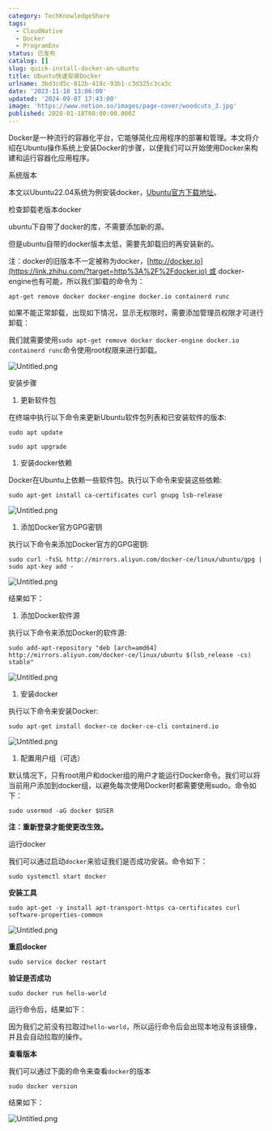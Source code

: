 ```yaml
---
category: TechKnowledgeShare
tags:
  - CloudNative
  - Docker
  - ProgramEnv
status: 已发布
catalog: []
slug: quick-install-docker-on-ubuntu
title: Ubuntu快速安装Docker
urlname: 3bd3cd5c-012b-418c-93b1-c3d325c3ca3c
date: '2023-11-18 13:06:00'
updated: '2024-09-07 17:43:00'
image: 'https://www.notion.so/images/page-cover/woodcuts_3.jpg'
published: 2020-01-18T08:00:00.000Z
---
```


Docker是一种流行的容器化平台，它能够简化应用程序的部署和管理。本文将介绍在Ubuntu操作系统上安装Docker的步骤，以便我们可以开始使用Docker来构建和运行容器化应用程序。


系统版本


本文以Ubuntu22.04系统为例安装docker，[Ubuntu官方下载地址](https://link.zhihu.com/?target=https%3A%2F%2Fubuntu.com%2Fdownload)。


检查卸载老版本docker


ubuntu下自带了docker的库，不需要添加新的源。


但是ubuntu自带的docker版本太低，需要先卸载旧的再安装新的。


注：docker的旧版本不一定被称为docker，[http://docker.io](https://link.zhihu.com/?target=http%3A%2F%2Fdocker.io) 或 docker-engine也有可能，所以我们卸载的命令为：


`apt-get remove docker docker-engine docker.io containerd runc`


如果不能正常卸载，出现如下情况，显示无权限时，需要添加管理员权限才可进行卸载：


我们就需要使用`sudo apt-get remove docker docker-engine docker.io containerd runc`命令使用root权限来进行卸载。


![Untitled.png](https://prod-files-secure.s3.us-west-2.amazonaws.com/5d24fe63-e567-4804-86f9-9fdc62e13082/39952d0f-7851-4550-b715-72a33876c773/Untitled.png?X-Amz-Algorithm=AWS4-HMAC-SHA256&X-Amz-Content-Sha256=UNSIGNED-PAYLOAD&X-Amz-Credential=ASIAZI2LB466UMNY3NIB%2F20250404%2Fus-west-2%2Fs3%2Faws4_request&X-Amz-Date=20250404T213434Z&X-Amz-Expires=3600&X-Amz-Security-Token=IQoJb3JpZ2luX2VjEKX%2F%2F%2F%2F%2F%2F%2F%2F%2F%2FwEaCXVzLXdlc3QtMiJHMEUCIQCiT9dBMua89IDumLE1rIl5s9lsW5qS4dcsQxD3vb1CJwIgW2MfjmgdMp3VP9NZMa65EBtaDVZFv0Ourb0NWyY6vtEq%2FwMIHhAAGgw2Mzc0MjMxODM4MDUiDOcoGl3NxrsJVjj%2FGSrcA1NTj%2Bj%2BruRj2lLyn4aP%2FWXGiF%2Bs%2Fm8GEPWnTpgTMqxbH%2FO2CyHfz5bcSS2%2B1fYDGW%2FlkRNUeDos%2FYDQB4D0L%2BxgwfAFRBK0jw%2FAKFY3kpjA3Z%2FfdwQOkcoFOQjr8TumfPAYZorfIHqrWj8NI7rcFh2InWtwnk4PDDLxv73377fD99NwRTJFePDutSQkMbKEoYnnv462pnA3yWOTie%2F%2FX24F94IUeZjRCBrf6Bi7664fbNLct1OIU4fmMC8fD%2BxvMBuapJfBc9CpnOABtecAUn%2FRwjjogjYFsv9vO0pYVh%2BxvwKc6pCyHouou462FMSXCOnsK%2F3ibw3Ayv4eKvfKtJzBCo0fcsEdLOEn7w4dC4pXF7NM%2Bk%2FtuvGhY1fo4JT0j51SZuAUCQZ7%2F%2BfB2xHDqjzDOgMbjej%2BBqiC%2F2Wdb10cIZ2dr1uNfrqkFP6V7aQ8TSpwOIqLpJvufmmWgfi0MLkZcPtsPnePItfTR5ay67OhlVC77OGxtFK6EmeZPTAXFWtfwp2y%2B0%2B5B6OuIg8xZu2HGtDDUjyzSzDns65ErpIkP9xVIfJXC5LMtLuvd2Nbnx0vkwJTiI5tjbSeNr4nFM8fQO0JpZ%2FYR3s1ZDSRE7arzIr7jFG%2FeloyxUmRMICHwb8GOqUBOSISQwQ2KZfjSYG2RVJzBsPcKjwrXn2JnCQWiDcPjzPEkTBPS%2B2uGViJ6KZXQ7L2rfXh8nvSF7hsRUERBJzSl8pDH1Tysmyh9DFuRTH7qr8PEB8HvolmCsoyvQ1OshL4m67UsK3lycYFdyh%2BRziKWhgRehz8Vb629G3FJnpkr5MQdM9Ff7zGZHkdaeSnazRa6PxpCdskoTm%2BIFGiPnYGyatLkzsB&X-Amz-Signature=47cd7a06365ac8df6df9ef48cb882295a1f77c5b7882a5fc63a7d342235d1a13&X-Amz-SignedHeaders=host&x-id=GetObject)


安装步骤

1. 更新软件包

在终端中执行以下命令来更新Ubuntu软件包列表和已安装软件的版本:


`sudo apt update`


`sudo apt upgrade`

1. 安装docker依赖

Docker在Ubuntu上依赖一些软件包。执行以下命令来安装这些依赖:


`sudo apt-get install ca-certificates curl gnupg lsb-release`


![Untitled.png](https://prod-files-secure.s3.us-west-2.amazonaws.com/5d24fe63-e567-4804-86f9-9fdc62e13082/b5a549a8-6621-4824-a151-93e8b0592f14/Untitled.png?X-Amz-Algorithm=AWS4-HMAC-SHA256&X-Amz-Content-Sha256=UNSIGNED-PAYLOAD&X-Amz-Credential=ASIAZI2LB466UMNY3NIB%2F20250404%2Fus-west-2%2Fs3%2Faws4_request&X-Amz-Date=20250404T213434Z&X-Amz-Expires=3600&X-Amz-Security-Token=IQoJb3JpZ2luX2VjEKX%2F%2F%2F%2F%2F%2F%2F%2F%2F%2FwEaCXVzLXdlc3QtMiJHMEUCIQCiT9dBMua89IDumLE1rIl5s9lsW5qS4dcsQxD3vb1CJwIgW2MfjmgdMp3VP9NZMa65EBtaDVZFv0Ourb0NWyY6vtEq%2FwMIHhAAGgw2Mzc0MjMxODM4MDUiDOcoGl3NxrsJVjj%2FGSrcA1NTj%2Bj%2BruRj2lLyn4aP%2FWXGiF%2Bs%2Fm8GEPWnTpgTMqxbH%2FO2CyHfz5bcSS2%2B1fYDGW%2FlkRNUeDos%2FYDQB4D0L%2BxgwfAFRBK0jw%2FAKFY3kpjA3Z%2FfdwQOkcoFOQjr8TumfPAYZorfIHqrWj8NI7rcFh2InWtwnk4PDDLxv73377fD99NwRTJFePDutSQkMbKEoYnnv462pnA3yWOTie%2F%2FX24F94IUeZjRCBrf6Bi7664fbNLct1OIU4fmMC8fD%2BxvMBuapJfBc9CpnOABtecAUn%2FRwjjogjYFsv9vO0pYVh%2BxvwKc6pCyHouou462FMSXCOnsK%2F3ibw3Ayv4eKvfKtJzBCo0fcsEdLOEn7w4dC4pXF7NM%2Bk%2FtuvGhY1fo4JT0j51SZuAUCQZ7%2F%2BfB2xHDqjzDOgMbjej%2BBqiC%2F2Wdb10cIZ2dr1uNfrqkFP6V7aQ8TSpwOIqLpJvufmmWgfi0MLkZcPtsPnePItfTR5ay67OhlVC77OGxtFK6EmeZPTAXFWtfwp2y%2B0%2B5B6OuIg8xZu2HGtDDUjyzSzDns65ErpIkP9xVIfJXC5LMtLuvd2Nbnx0vkwJTiI5tjbSeNr4nFM8fQO0JpZ%2FYR3s1ZDSRE7arzIr7jFG%2FeloyxUmRMICHwb8GOqUBOSISQwQ2KZfjSYG2RVJzBsPcKjwrXn2JnCQWiDcPjzPEkTBPS%2B2uGViJ6KZXQ7L2rfXh8nvSF7hsRUERBJzSl8pDH1Tysmyh9DFuRTH7qr8PEB8HvolmCsoyvQ1OshL4m67UsK3lycYFdyh%2BRziKWhgRehz8Vb629G3FJnpkr5MQdM9Ff7zGZHkdaeSnazRa6PxpCdskoTm%2BIFGiPnYGyatLkzsB&X-Amz-Signature=6dd064fe4e065965b9f6d033d044cf79d1f03ae53766121d780ac0441bc94819&X-Amz-SignedHeaders=host&x-id=GetObject)

1. 添加Docker官方GPG密钥

执行以下命令来添加Docker官方的GPG密钥:


`sudo curl -fsSL http://mirrors.aliyun.com/docker-ce/linux/ubuntu/gpg | sudo apt-key add -`


![Untitled.png](https://prod-files-secure.s3.us-west-2.amazonaws.com/5d24fe63-e567-4804-86f9-9fdc62e13082/98014b5e-f5b7-4b16-804e-ab6917971bd3/Untitled.png?X-Amz-Algorithm=AWS4-HMAC-SHA256&X-Amz-Content-Sha256=UNSIGNED-PAYLOAD&X-Amz-Credential=ASIAZI2LB466UMNY3NIB%2F20250404%2Fus-west-2%2Fs3%2Faws4_request&X-Amz-Date=20250404T213434Z&X-Amz-Expires=3600&X-Amz-Security-Token=IQoJb3JpZ2luX2VjEKX%2F%2F%2F%2F%2F%2F%2F%2F%2F%2FwEaCXVzLXdlc3QtMiJHMEUCIQCiT9dBMua89IDumLE1rIl5s9lsW5qS4dcsQxD3vb1CJwIgW2MfjmgdMp3VP9NZMa65EBtaDVZFv0Ourb0NWyY6vtEq%2FwMIHhAAGgw2Mzc0MjMxODM4MDUiDOcoGl3NxrsJVjj%2FGSrcA1NTj%2Bj%2BruRj2lLyn4aP%2FWXGiF%2Bs%2Fm8GEPWnTpgTMqxbH%2FO2CyHfz5bcSS2%2B1fYDGW%2FlkRNUeDos%2FYDQB4D0L%2BxgwfAFRBK0jw%2FAKFY3kpjA3Z%2FfdwQOkcoFOQjr8TumfPAYZorfIHqrWj8NI7rcFh2InWtwnk4PDDLxv73377fD99NwRTJFePDutSQkMbKEoYnnv462pnA3yWOTie%2F%2FX24F94IUeZjRCBrf6Bi7664fbNLct1OIU4fmMC8fD%2BxvMBuapJfBc9CpnOABtecAUn%2FRwjjogjYFsv9vO0pYVh%2BxvwKc6pCyHouou462FMSXCOnsK%2F3ibw3Ayv4eKvfKtJzBCo0fcsEdLOEn7w4dC4pXF7NM%2Bk%2FtuvGhY1fo4JT0j51SZuAUCQZ7%2F%2BfB2xHDqjzDOgMbjej%2BBqiC%2F2Wdb10cIZ2dr1uNfrqkFP6V7aQ8TSpwOIqLpJvufmmWgfi0MLkZcPtsPnePItfTR5ay67OhlVC77OGxtFK6EmeZPTAXFWtfwp2y%2B0%2B5B6OuIg8xZu2HGtDDUjyzSzDns65ErpIkP9xVIfJXC5LMtLuvd2Nbnx0vkwJTiI5tjbSeNr4nFM8fQO0JpZ%2FYR3s1ZDSRE7arzIr7jFG%2FeloyxUmRMICHwb8GOqUBOSISQwQ2KZfjSYG2RVJzBsPcKjwrXn2JnCQWiDcPjzPEkTBPS%2B2uGViJ6KZXQ7L2rfXh8nvSF7hsRUERBJzSl8pDH1Tysmyh9DFuRTH7qr8PEB8HvolmCsoyvQ1OshL4m67UsK3lycYFdyh%2BRziKWhgRehz8Vb629G3FJnpkr5MQdM9Ff7zGZHkdaeSnazRa6PxpCdskoTm%2BIFGiPnYGyatLkzsB&X-Amz-Signature=9d174f90603729cb4d3eb5de9865001596b118e5fd8873a2f8eb7699741c4ef0&X-Amz-SignedHeaders=host&x-id=GetObject)


结果如下：

1. 添加Docker软件源

执行以下命令来添加Docker的软件源:


`sudo add-apt-repository "deb [arch=amd64] http://mirrors.aliyun.com/docker-ce/linux/ubuntu $(lsb_release -cs) stable"`


![Untitled.png](https://prod-files-secure.s3.us-west-2.amazonaws.com/5d24fe63-e567-4804-86f9-9fdc62e13082/7fc5bdbe-9d4c-48b8-ba03-3309380f47ba/Untitled.png?X-Amz-Algorithm=AWS4-HMAC-SHA256&X-Amz-Content-Sha256=UNSIGNED-PAYLOAD&X-Amz-Credential=ASIAZI2LB466UMNY3NIB%2F20250404%2Fus-west-2%2Fs3%2Faws4_request&X-Amz-Date=20250404T213434Z&X-Amz-Expires=3600&X-Amz-Security-Token=IQoJb3JpZ2luX2VjEKX%2F%2F%2F%2F%2F%2F%2F%2F%2F%2FwEaCXVzLXdlc3QtMiJHMEUCIQCiT9dBMua89IDumLE1rIl5s9lsW5qS4dcsQxD3vb1CJwIgW2MfjmgdMp3VP9NZMa65EBtaDVZFv0Ourb0NWyY6vtEq%2FwMIHhAAGgw2Mzc0MjMxODM4MDUiDOcoGl3NxrsJVjj%2FGSrcA1NTj%2Bj%2BruRj2lLyn4aP%2FWXGiF%2Bs%2Fm8GEPWnTpgTMqxbH%2FO2CyHfz5bcSS2%2B1fYDGW%2FlkRNUeDos%2FYDQB4D0L%2BxgwfAFRBK0jw%2FAKFY3kpjA3Z%2FfdwQOkcoFOQjr8TumfPAYZorfIHqrWj8NI7rcFh2InWtwnk4PDDLxv73377fD99NwRTJFePDutSQkMbKEoYnnv462pnA3yWOTie%2F%2FX24F94IUeZjRCBrf6Bi7664fbNLct1OIU4fmMC8fD%2BxvMBuapJfBc9CpnOABtecAUn%2FRwjjogjYFsv9vO0pYVh%2BxvwKc6pCyHouou462FMSXCOnsK%2F3ibw3Ayv4eKvfKtJzBCo0fcsEdLOEn7w4dC4pXF7NM%2Bk%2FtuvGhY1fo4JT0j51SZuAUCQZ7%2F%2BfB2xHDqjzDOgMbjej%2BBqiC%2F2Wdb10cIZ2dr1uNfrqkFP6V7aQ8TSpwOIqLpJvufmmWgfi0MLkZcPtsPnePItfTR5ay67OhlVC77OGxtFK6EmeZPTAXFWtfwp2y%2B0%2B5B6OuIg8xZu2HGtDDUjyzSzDns65ErpIkP9xVIfJXC5LMtLuvd2Nbnx0vkwJTiI5tjbSeNr4nFM8fQO0JpZ%2FYR3s1ZDSRE7arzIr7jFG%2FeloyxUmRMICHwb8GOqUBOSISQwQ2KZfjSYG2RVJzBsPcKjwrXn2JnCQWiDcPjzPEkTBPS%2B2uGViJ6KZXQ7L2rfXh8nvSF7hsRUERBJzSl8pDH1Tysmyh9DFuRTH7qr8PEB8HvolmCsoyvQ1OshL4m67UsK3lycYFdyh%2BRziKWhgRehz8Vb629G3FJnpkr5MQdM9Ff7zGZHkdaeSnazRa6PxpCdskoTm%2BIFGiPnYGyatLkzsB&X-Amz-Signature=958222b1574e010627fbbfc7123a2fd54abf6a973a4e3d85eb8b1e6cccdcee32&X-Amz-SignedHeaders=host&x-id=GetObject)

1. 安装docker

执行以下命令来安装Docker:


`sudo apt-get install docker-ce docker-ce-cli containerd.io`


![Untitled.png](https://prod-files-secure.s3.us-west-2.amazonaws.com/5d24fe63-e567-4804-86f9-9fdc62e13082/d5ede442-ffc5-49c3-a76a-76559a797244/Untitled.png?X-Amz-Algorithm=AWS4-HMAC-SHA256&X-Amz-Content-Sha256=UNSIGNED-PAYLOAD&X-Amz-Credential=ASIAZI2LB466UMNY3NIB%2F20250404%2Fus-west-2%2Fs3%2Faws4_request&X-Amz-Date=20250404T213434Z&X-Amz-Expires=3600&X-Amz-Security-Token=IQoJb3JpZ2luX2VjEKX%2F%2F%2F%2F%2F%2F%2F%2F%2F%2FwEaCXVzLXdlc3QtMiJHMEUCIQCiT9dBMua89IDumLE1rIl5s9lsW5qS4dcsQxD3vb1CJwIgW2MfjmgdMp3VP9NZMa65EBtaDVZFv0Ourb0NWyY6vtEq%2FwMIHhAAGgw2Mzc0MjMxODM4MDUiDOcoGl3NxrsJVjj%2FGSrcA1NTj%2Bj%2BruRj2lLyn4aP%2FWXGiF%2Bs%2Fm8GEPWnTpgTMqxbH%2FO2CyHfz5bcSS2%2B1fYDGW%2FlkRNUeDos%2FYDQB4D0L%2BxgwfAFRBK0jw%2FAKFY3kpjA3Z%2FfdwQOkcoFOQjr8TumfPAYZorfIHqrWj8NI7rcFh2InWtwnk4PDDLxv73377fD99NwRTJFePDutSQkMbKEoYnnv462pnA3yWOTie%2F%2FX24F94IUeZjRCBrf6Bi7664fbNLct1OIU4fmMC8fD%2BxvMBuapJfBc9CpnOABtecAUn%2FRwjjogjYFsv9vO0pYVh%2BxvwKc6pCyHouou462FMSXCOnsK%2F3ibw3Ayv4eKvfKtJzBCo0fcsEdLOEn7w4dC4pXF7NM%2Bk%2FtuvGhY1fo4JT0j51SZuAUCQZ7%2F%2BfB2xHDqjzDOgMbjej%2BBqiC%2F2Wdb10cIZ2dr1uNfrqkFP6V7aQ8TSpwOIqLpJvufmmWgfi0MLkZcPtsPnePItfTR5ay67OhlVC77OGxtFK6EmeZPTAXFWtfwp2y%2B0%2B5B6OuIg8xZu2HGtDDUjyzSzDns65ErpIkP9xVIfJXC5LMtLuvd2Nbnx0vkwJTiI5tjbSeNr4nFM8fQO0JpZ%2FYR3s1ZDSRE7arzIr7jFG%2FeloyxUmRMICHwb8GOqUBOSISQwQ2KZfjSYG2RVJzBsPcKjwrXn2JnCQWiDcPjzPEkTBPS%2B2uGViJ6KZXQ7L2rfXh8nvSF7hsRUERBJzSl8pDH1Tysmyh9DFuRTH7qr8PEB8HvolmCsoyvQ1OshL4m67UsK3lycYFdyh%2BRziKWhgRehz8Vb629G3FJnpkr5MQdM9Ff7zGZHkdaeSnazRa6PxpCdskoTm%2BIFGiPnYGyatLkzsB&X-Amz-Signature=c60ab76aeb28f07eb93ec422a48000814e6ffececbb9295b0b000ed05599a914&X-Amz-SignedHeaders=host&x-id=GetObject)

1. 配置用户组（可选）

默认情况下，只有root用户和docker组的用户才能运行Docker命令。我们可以将当前用户添加到docker组，以避免每次使用Docker时都需要使用sudo。命令如下：


`sudo usermod -aG docker $USER`


**注：重新登录才能使更改生效。**


运行docker


我们可以通过启动`docker`来验证我们是否成功安装。命令如下：


`sudo systemctl start docker`


**安装工具**


`sudo apt-get -y install apt-transport-https ca-certificates curl software-properties-common`


![Untitled.png](https://prod-files-secure.s3.us-west-2.amazonaws.com/5d24fe63-e567-4804-86f9-9fdc62e13082/0c3615c1-94db-46f5-9743-68bb221a9964/Untitled.png?X-Amz-Algorithm=AWS4-HMAC-SHA256&X-Amz-Content-Sha256=UNSIGNED-PAYLOAD&X-Amz-Credential=ASIAZI2LB466UMNY3NIB%2F20250404%2Fus-west-2%2Fs3%2Faws4_request&X-Amz-Date=20250404T213434Z&X-Amz-Expires=3600&X-Amz-Security-Token=IQoJb3JpZ2luX2VjEKX%2F%2F%2F%2F%2F%2F%2F%2F%2F%2FwEaCXVzLXdlc3QtMiJHMEUCIQCiT9dBMua89IDumLE1rIl5s9lsW5qS4dcsQxD3vb1CJwIgW2MfjmgdMp3VP9NZMa65EBtaDVZFv0Ourb0NWyY6vtEq%2FwMIHhAAGgw2Mzc0MjMxODM4MDUiDOcoGl3NxrsJVjj%2FGSrcA1NTj%2Bj%2BruRj2lLyn4aP%2FWXGiF%2Bs%2Fm8GEPWnTpgTMqxbH%2FO2CyHfz5bcSS2%2B1fYDGW%2FlkRNUeDos%2FYDQB4D0L%2BxgwfAFRBK0jw%2FAKFY3kpjA3Z%2FfdwQOkcoFOQjr8TumfPAYZorfIHqrWj8NI7rcFh2InWtwnk4PDDLxv73377fD99NwRTJFePDutSQkMbKEoYnnv462pnA3yWOTie%2F%2FX24F94IUeZjRCBrf6Bi7664fbNLct1OIU4fmMC8fD%2BxvMBuapJfBc9CpnOABtecAUn%2FRwjjogjYFsv9vO0pYVh%2BxvwKc6pCyHouou462FMSXCOnsK%2F3ibw3Ayv4eKvfKtJzBCo0fcsEdLOEn7w4dC4pXF7NM%2Bk%2FtuvGhY1fo4JT0j51SZuAUCQZ7%2F%2BfB2xHDqjzDOgMbjej%2BBqiC%2F2Wdb10cIZ2dr1uNfrqkFP6V7aQ8TSpwOIqLpJvufmmWgfi0MLkZcPtsPnePItfTR5ay67OhlVC77OGxtFK6EmeZPTAXFWtfwp2y%2B0%2B5B6OuIg8xZu2HGtDDUjyzSzDns65ErpIkP9xVIfJXC5LMtLuvd2Nbnx0vkwJTiI5tjbSeNr4nFM8fQO0JpZ%2FYR3s1ZDSRE7arzIr7jFG%2FeloyxUmRMICHwb8GOqUBOSISQwQ2KZfjSYG2RVJzBsPcKjwrXn2JnCQWiDcPjzPEkTBPS%2B2uGViJ6KZXQ7L2rfXh8nvSF7hsRUERBJzSl8pDH1Tysmyh9DFuRTH7qr8PEB8HvolmCsoyvQ1OshL4m67UsK3lycYFdyh%2BRziKWhgRehz8Vb629G3FJnpkr5MQdM9Ff7zGZHkdaeSnazRa6PxpCdskoTm%2BIFGiPnYGyatLkzsB&X-Amz-Signature=3b6027964f2c8cc8cfdd9d3cbe2641eb7cf0bd78baf9730102a81d5f66f1f9e3&X-Amz-SignedHeaders=host&x-id=GetObject)


**重启docker**


`sudo service docker restart`


**验证是否成功**


`sudo docker run hello-world`


运行命令后，结果如下：


因为我们之前没有拉取过`hello-world`，所以运行命令后会出现本地没有该镜像，并且会自动拉取的操作。


**查看版本**


我们可以通过下面的命令来查看`docker`的版本


`sudo docker version`


结果如下：


![Untitled.png](https://prod-files-secure.s3.us-west-2.amazonaws.com/5d24fe63-e567-4804-86f9-9fdc62e13082/efdb509a-3c1e-41a3-91ee-a1bd88793688/Untitled.png?X-Amz-Algorithm=AWS4-HMAC-SHA256&X-Amz-Content-Sha256=UNSIGNED-PAYLOAD&X-Amz-Credential=ASIAZI2LB466UMNY3NIB%2F20250404%2Fus-west-2%2Fs3%2Faws4_request&X-Amz-Date=20250404T213434Z&X-Amz-Expires=3600&X-Amz-Security-Token=IQoJb3JpZ2luX2VjEKX%2F%2F%2F%2F%2F%2F%2F%2F%2F%2FwEaCXVzLXdlc3QtMiJHMEUCIQCiT9dBMua89IDumLE1rIl5s9lsW5qS4dcsQxD3vb1CJwIgW2MfjmgdMp3VP9NZMa65EBtaDVZFv0Ourb0NWyY6vtEq%2FwMIHhAAGgw2Mzc0MjMxODM4MDUiDOcoGl3NxrsJVjj%2FGSrcA1NTj%2Bj%2BruRj2lLyn4aP%2FWXGiF%2Bs%2Fm8GEPWnTpgTMqxbH%2FO2CyHfz5bcSS2%2B1fYDGW%2FlkRNUeDos%2FYDQB4D0L%2BxgwfAFRBK0jw%2FAKFY3kpjA3Z%2FfdwQOkcoFOQjr8TumfPAYZorfIHqrWj8NI7rcFh2InWtwnk4PDDLxv73377fD99NwRTJFePDutSQkMbKEoYnnv462pnA3yWOTie%2F%2FX24F94IUeZjRCBrf6Bi7664fbNLct1OIU4fmMC8fD%2BxvMBuapJfBc9CpnOABtecAUn%2FRwjjogjYFsv9vO0pYVh%2BxvwKc6pCyHouou462FMSXCOnsK%2F3ibw3Ayv4eKvfKtJzBCo0fcsEdLOEn7w4dC4pXF7NM%2Bk%2FtuvGhY1fo4JT0j51SZuAUCQZ7%2F%2BfB2xHDqjzDOgMbjej%2BBqiC%2F2Wdb10cIZ2dr1uNfrqkFP6V7aQ8TSpwOIqLpJvufmmWgfi0MLkZcPtsPnePItfTR5ay67OhlVC77OGxtFK6EmeZPTAXFWtfwp2y%2B0%2B5B6OuIg8xZu2HGtDDUjyzSzDns65ErpIkP9xVIfJXC5LMtLuvd2Nbnx0vkwJTiI5tjbSeNr4nFM8fQO0JpZ%2FYR3s1ZDSRE7arzIr7jFG%2FeloyxUmRMICHwb8GOqUBOSISQwQ2KZfjSYG2RVJzBsPcKjwrXn2JnCQWiDcPjzPEkTBPS%2B2uGViJ6KZXQ7L2rfXh8nvSF7hsRUERBJzSl8pDH1Tysmyh9DFuRTH7qr8PEB8HvolmCsoyvQ1OshL4m67UsK3lycYFdyh%2BRziKWhgRehz8Vb629G3FJnpkr5MQdM9Ff7zGZHkdaeSnazRa6PxpCdskoTm%2BIFGiPnYGyatLkzsB&X-Amz-Signature=46bf9e35b0f7405c3b0ac5f0e3513952c23913bf245cfcd1fc42cb16d5a387fb&X-Amz-SignedHeaders=host&x-id=GetObject)

